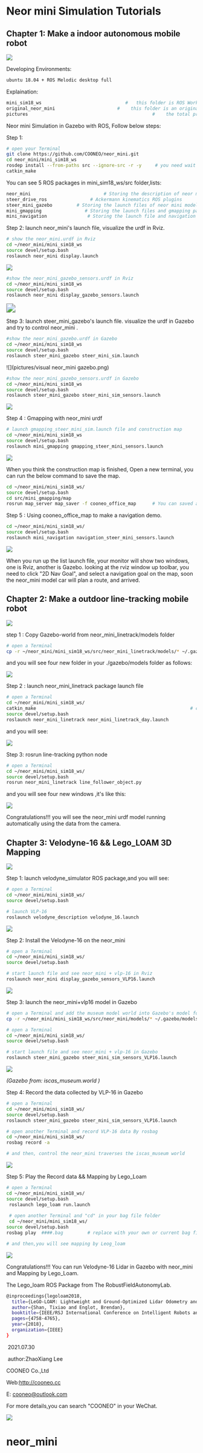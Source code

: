 # Neor mini Simulation Tutorials

## Chapter 1: Make a indoor autonomous mobile robot

![](pictures/neor_mini_gazebo.png)

Developing Environments:

```bash
ubuntu 18.04 + ROS Melodic desktop full 
```

Explaination:

```bash
mini_sim18_ws                               #   this folder is ROS Workspace, you can run launchs and look at every demo.
original_neor_mini                       #    this folder is an original neor_mini urdf file, you can construction by yourself 
pictures                                              #    the total process pictures
```



Neor mini Simulation in Gazebo with ROS, Follow below steps:

Step 1:

```bash
# open your Terminal
git clone https://github.com/COONEO/neor_mini.git
cd neor_mini/mini_sim18_ws
rosdep install --from-paths src --ignore-src -r -y     # you need wait a moment
catkin_make
```

You can see 5 ROS packages in mini_sim18_ws/src folder,lists:

```bash
neor_mini                           # Storing the description of neor mini's appearance with urdf file
steer_drive_ros                # Ackermann kinematics ROS plugins
steer_mini_gazebo         # Storing the launch files of neor mini model visual in Gazebo
mini_gmapping                # Storing the launch files and gmapping params files
mini_navigation               # Storing the launch file and navigation params files
```



Step 2: launch neor_mini's launch file, visualize the urdf in Rviz.

```bash
# show the neor_mini.urdf in Rviz
cd ~/neor_mini/mini_sim18_ws
source devel/setup.bash
roslaunch neor_mini display.launch
```

![](pictures/neor_mini_rviz.png)



```bash
#show the neor_mini_gazebo_sensors.urdf in Rviz
cd ~/neor_mini/mini_sim18_ws
source devel/setup.bash
roslaunch neor_mini display_gazebo_sensors.launch
```

<img src="pictures/neor_mini_gazebo_sensors.png" style="zoom:150%;" />



Step 3: launch steer_mini_gazebo's launch file. visualize the urdf in Gazebo and try to control neor_mini .

```bash
#show the neor_mini_gazebo.urdf in Gazebo
cd ~/neor_mini/mini_sim18_ws
source devel/setup.bash
roslaunch steer_mini_gazebo steer_mini_sim.launch
```

![](pictures/visual neor_mini gazebo.png)



```bash
#show the neor_mini_gazebo_sensors.urdf in Gazebo
cd ~/neor_mini/mini_sim18_ws
source devel/setup.bash
roslaunch steer_mini_gazebo steer_mini_sim_sensors.launch
```

![](pictures/neor_mini_sensors_gazebo.png)



Step 4 : Gmapping with neor_mini urdf

```bash
# launch gmapping_steer_mini_sim.launch file and construction map
cd ~/neor_mini/mini_sim18_ws
source devel/setup.bash
roslaunch mini_gmapping gmapping_steer_mini_sensors.launch
```

![](pictures/gmapping_neor_mini.png)

When you think the construction map is finished, Open a new terminal, you can run the below command to save the map.

```bash
cd ~/neor_mini/mini_sim18_ws/
source devel/setup.bash
cd src/mini_gmapping/map
rosrun map_server map_saver -f cooneo_office_map      # You can saved as another name
```



Step 5 : Using cooneo_office_map to make a navigation demo.

```bash
cd ~/neor_mini/mini_sim18_ws/
source devel/setup.bash
roslaunch mini_navigation navigation_steer_mini_sensors.launch                           # start a navigation demo
```

![](pictures/navigation_Demo.png)

When you run up the list launch file, your monitor will show two windows, one is Rviz, another is Gazebo. looking at the rviz window up toolbar, you need to click "2D Nav Goal", and select a navigation goal on the map, soon the neor_mini model car will plan a route, and arrived.



## Chapter 2: Make a outdoor line-tracking mobile robot

![](pictures/new_neor_mini.png)



step 1 : Copy Gazebo-world from neor_mini_linetrack/models folder

```bash
# open a Terminal
cp -r ~/neor_mini/mini_sim18_ws/src/neor_mini_linetrack/models/* ~/.gazebo/models/
```

and you will see four new folder in your ./gazebo/models folder as follows:

![](pictures/folder_list.png)



Step 2 : launch neor_mini_linetrack package launch file

```bash
# open a Terminal 
cd ~/neor_mini/mini_sim18_ws/
catkin_make                                                         # compile you all ros node in you workspace
source devel/setup.bash
roslaunch neor_mini_linetrack neor_mini_linetrack_day.launch
```

and you will see:

![](pictures/gazebo_start_success.png)



Step 3: rosrun line-tracking python node

```bash
# open a Terminal
cd ~/neor_mini/mini_sim18_ws/
source devel/setup.bash
rosrun neor_mini_linetrack line_follower_object.py
```

and you will see four new windows ,it's like this:

![](pictures/line-tracking_start_success.png)

Congratulations!!! you will see the neor_mini urdf model running automatically using the data from the camera. 



## Chapter 3: Velodyne-16 && Lego_LOAM 3D Mapping

![](pictures/face_img.png)



Step 1: launch velodyne_simulator ROS package,and you will see:

```bash
# open a Terminal
cd ~/neor_mini/mini_sim18_ws/     
source devel/setup.bash

# launch VLP-16
roslaunch velodyne_description velodyne_16.launch
```

![](pictures/velodyne_16.png)



Step 2: Install the Velodyne-16 on the neor_mini

```bash
# open a Terminal
cd ~/neor_mini/mini_sim18_ws/     
source devel/setup.bash

# start launch file and see neor_mini + vlp-16 in Rviz
roslaunch neor_mini display_gazebo_sensors_VLP16.launch
```

![](pictures/neor_mini_vlp16_rviz.png)



Step 3: launch the neor_mini+vlp16 model in Gazebo

```bash
# open a Terminal and add the museum model world into Gazebo's model folder
cp -r ~/neor_mini/mini_sim18_ws/src/neor_mini/models/* ~/.gazebo/models/

# open a Terminal
cd ~/neor_mini/mini_sim18_ws/     
source devel/setup.bash

# start launch file and see neor_mini + vlp-16 in Gazebo
roslaunch steer_mini_gazebo steer_mini_sim_sensors_VLP16.launch 
```

![](pictures/neor_mini_vlp16_Gazebo.png)

*(Gazebo from: iscas_museum.world )*



Step 4: Record the data collected by VLP-16 in Gazebo

```bash
# open a Terminal
cd ~/neor_mini/mini_sim18_ws/     
source devel/setup.bash
roslaunch steer_mini_gazebo steer_mini_sim_sensors_VLP16.launch 

# open another Terminal and record VLP-16 data By rosbag
cd ~/neor_mini/mini_sim18_ws/     
rosbag record -a

# and then, control the neor_mini traverses the iscas_museum world
```

![](pictures/record_data_demo.gif)



Step 5: Play the Record data && Mapping by Lego_Loam

```bash
# open a Terminal
cd ~/neor_mini/mini_sim18_ws/     
source devel/setup.bash
 roslaunch lego_loam run.launch 
 
 # open another Terminal and "cd" in your bag file folder
 cd ~/neor_mini/mini_sim18_ws/     
source devel/setup.bash
rosbag play  ####.bag         # replace with your own or current bag file's name

# and then,you will see mapping by Leog_loam
```

![](pictures/lego_loam_record_data.gif)

Congratulations!!! You can run Velodyne-16 Lidar in Gazebo with neor_mini and Mapping by Lego_Loam. 



The Lego_loam ROS Package from The RobustFieldAutonomyLab.

```bash
@inproceedings{legoloam2018,
  title={LeGO-LOAM: Lightweight and Ground-Optimized Lidar Odometry and Mapping on Variable Terrain},
  author={Shan, Tixiao and Englot, Brendan},
  booktitle={IEEE/RSJ International Conference on Intelligent Robots and Systems (IROS)},
  pages={4758-4765},
  year={2018},
  organization={IEEE}
}
```



​																																									2021.07.30     

​																																				author:ZhaoXiang Lee

COONEO Co.,Ltd

Web:http://cooneo.cc

E: cooneo@outlook.com



For more details,you can search "COONEO" in your WeChat.

![](pictures/COONEO_wechat.jpg)

# neor_mini
